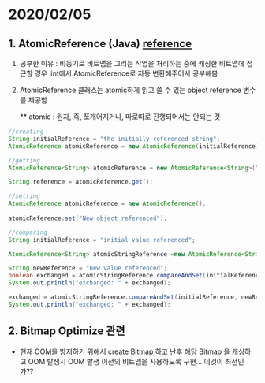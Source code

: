 # 2020/02/05

## 1. AtomicReference (Java) [reference](http://tutorials.jenkov.com/java-util-concurrent/atomicreference.html)

1. 공부한 이유
: 비동기로 비트맵을 그리는 작업을 처리하는 중에 캐싱한 비트맵에 접근할 경우 lint에서 AtomicReference로 자동 변환해주어서 공부해봄

2. AtomicReference 클래스는 atomic하게 읽고 쓸 수 있는 object reference 변수를 제공함

    ** atomic : 원자, 즉, 쪼개어지거나, 따로따로 진행되어서는 안되는 것

~~~java
//creating
String initialReference = "the initially referenced string";
AtomicReference atomicReference = new AtomicReference(initialReference);

//getting
AtomicReference<String> atomicReference = new AtomicReference<String>("first value referenced");

String reference = atomicReference.get();

//setting
AtomicReference atomicReference = new AtomicReference();
    
atomicReference.set("New object referenced");

//comparing
String initialReference = "initial value referenced";

AtomicReference<String> atomicStringReference =new AtomicReference<String>(initialReference);

String newReference = "new value referenced";
boolean exchanged = atomicStringReference.compareAndSet(initialReference, newReference);
System.out.println("exchanged: " + exchanged);

exchanged = atomicStringReference.compareAndSet(initialReference, newReference);
System.out.println("exchanged: " + exchanged);
~~~

## 2. Bitmap Optimize 관련

- 현재 OOM을 방지하기 위해서 create Bitmap 하고 난후 해당 Bitmap 을 캐싱하고 OOM 발생시 OOM 발생 이전의 비트맵을 사용하도록 구현... 이것이 최선인가??
